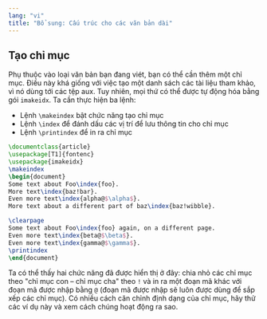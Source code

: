```yaml
---
lang: "vi"
title: "Bổ sung: Cấu trúc cho các văn bản dài"
---
```


## Tạo chỉ mục

Phụ thuộc vào loại văn bản bạn đang viét, bạn có thể cần thêm một chỉ mục. Điều
này khá giống với việc tạo một danh sách các tài liệu tham khảo, vì nó dùng tới
các tệp aux. Tuy nhiên, mọi thứ có thể được tự động hóa bằng gói `imakeidx`. Ta
cần thực hiện ba lệnh:

- Lệnh `\makeindex` bật chức năng tạo chỉ mục
- Lệnh `\index` để đánh dấu các vị trí để lưu thông tin cho chỉ mục
- Lệnh `\printindex` để in ra chỉ mục

```latex
\documentclass{article}
\usepackage[T1]{fontenc}
\usepackage{imakeidx}
\makeindex
\begin{document}
Some text about Foo\index{foo}.
More text\index{baz!bar}.
Even more text\index{alpha@$\alpha$}.
More text about a different part of baz\index{baz!wibble}.

\clearpage
Some text about Foo\index{foo} again, on a different page.
Even more text\index{beta@$\beta$}.
Even more text\index{gamma@$\gamma$}.
\printindex
\end{document}
```

Ta có thể thấy hai chức năng đã được hiển thị ở đây: chia nhỏ các chỉ mục theo
"chỉ mục con &ndash; chỉ mục cha" theo `!` và in ra một đoạn mã khác với đoạn
mã được nhập bằng `@` (đoạn mã được nhập sẽ luôn được dùng để sắp xếp các chỉ
mục). Có nhiều cách căn chỉnh định dạng của chỉ mục, hãy thử các ví dụ này và
xem cách chúng hoạt động ra sao.
